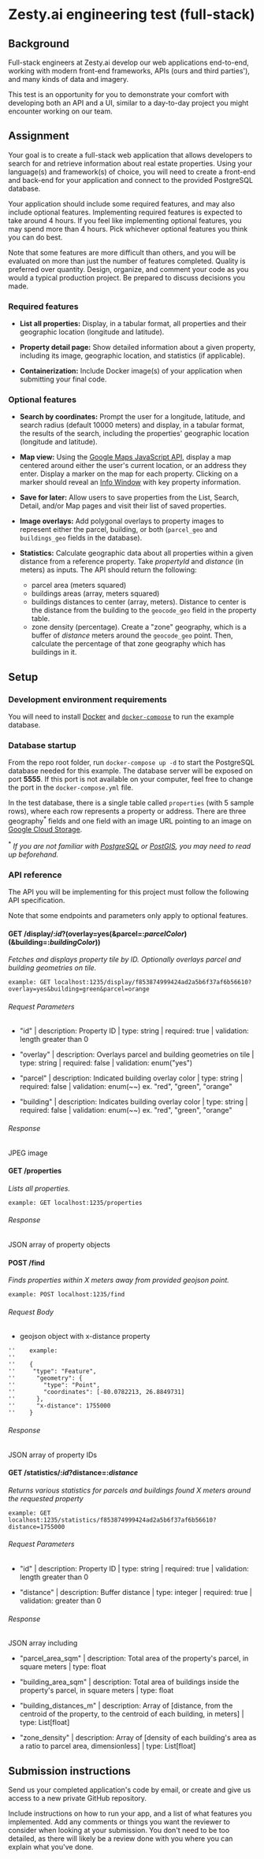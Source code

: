 # Zesty.ai engineering test (full-stack)

## Background

Full-stack engineers at Zesty.ai develop our web applications end-to-end, working with modern front-end frameworks, APIs 
(ours and third parties'), and many kinds of data and imagery.

This test is an opportunity for you to demonstrate your comfort with developing both an API and a UI, similar to a 
day-to-day project you might encounter working on our team.

## Assignment

Your goal is to create a full-stack web application that allows developers to search for and retrieve information about 
real estate properties. Using your language(s) and framework(s) of choice, you will need to create a front-end and
back-end for your application and connect to the provided PostgreSQL database.

Your application should include some required features, and may also include optional features. Implementing required 
features is expected to take around 4 hours. If you feel like implementing optional features, you may spend more than 4 
hours. Pick whichever optional features you think you can do best.

Note that some features are more difficult than others, and you will be evaluated on more than just the number of
features completed. Quality is preferred over quantity. Design, organize, and comment your code as you would a typical 
production project. Be prepared to discuss decisions you made.

### Required features

* **List all properties:** Display, in a tabular format, all properties and their geographic location (longitude and 
  latitude).
  
* **Property detail page:** Show detailed information about a given property, including its image, geographic location, 
  and statistics (if applicable).

* **Containerization:** Include Docker image(s) of your application when submitting your final code.

### Optional features

* **Search by coordinates:** Prompt the user for a longitude, latitude, and search radius (default 10000 meters) and 
  display, in a tabular format, the results of the search, including the properties' geographic location (longitude and 
  latitude).

* **Map view:** Using the 
  [Google Maps JavaScript API](https://developers.google.com/maps/documentation/javascript/overview), display a map 
  centered around either the user's current location, or an address they enter. Display a marker on the map for each 
  property. Clicking on a marker should reveal an 
  [Info Window](https://developers.google.com/maps/documentation/javascript/examples/infowindow-simple) with key 
  property information.

* **Save for later:** Allow users to save properties from the List, Search, Detail, and/or Map pages and visit their 
  list of saved properties.

* **Image overlays:** Add polygonal overlays to property images to represent either the parcel, building, or both 
  (`parcel_geo` and `buildings_geo` fields in the database).

* **Statistics:** Calculate geographic data about all properties within a given distance from a reference property. 
  Take *propertyId* and *distance* (in meters) as inputs. The API should return the following:
  * parcel area (meters squared)
  * buildings areas (array, meters squared)
  * buildings distances to center (array, meters).  Distance to center is the distance from the building to the 
    `geocode_geo` field in the property table.
  * zone density (percentage).  Create a "zone" geography, which is a buffer of *distance* meters around the 
    `geocode_geo` point. Then, calculate the percentage of that zone geography which has buildings in it.

## Setup
### Development environment requirements

You will need to install [Docker](https://www.docker.com/products/docker-desktop) and 
[`docker-compose`](https://docs.docker.com/compose/install/) to run the example database.

### Database startup
From the repo root folder, run `docker-compose up -d` to start the PostgreSQL database needed for this example. The 
database server will be exposed on port **5555**. If this port is not available on your computer, feel free to change 
the port in the `docker-compose.yml` file.

In the test database, there is a single table called `properties` (with 5 sample rows), where each row represents a 
property or address. There are three geography<sup>*</sup> fields and one field with an image URL pointing to an image on [Google Cloud Storage](https://cloud.google.com/storage/).

<sup>*</sup> *If you are not familiar with [PostgreSQL](https://www.postgresql.org/) or [PostGIS](https://postgis.net/), you may need to read up beforehand.*

### API reference

The API you will be implementing for this project must follow the following API specification.

Note that some endpoints and parameters only apply to optional features.

#### GET /display/:*id*?(overlay=yes(&parcel=:*parcelColor*)(&building=:*buildingColor*))

*Fetches and displays property tile by ID. Optionally overlays parcel and building geometries on tile.*

`example: GET localhost:1235/display/f853874999424ad2a5b6f37af6b56610?overlay=yes&building=green&parcel=orange`

###### Request Parameters

- "id" |
  description: Property ID |
  type: string |
  required: true |
  validation: length greater than 0

- "overlay" |
  description: Overlays parcel and building geometries on tile |
  type: string |
  required: false |
  validation: enum("yes")

- "parcel" |
  description: Indicated building overlay color |
  type: string |
  required: false |
  validation: enum(~<color>~) ex. "red", "green", "orange"

- "building" |
  description: Indicates building overlay color |
  type: string |
  required: false |
  validation: enum(~<color>~) ex. "red", "green", "orange"

###### Response

JPEG image

#### GET /properties

*Lists all properties.*

`example: GET localhost:1235/properties`

###### Response

JSON array of property objects

#### POST /find

*Finds properties within X meters away from provided geojson point.*

`example: POST localhost:1235/find`

###### Request Body

- geojson object with x-distance property

```
''    example:
''
''    {
''     "type": "Feature",
''      "geometry": {
''        "type": "Point",
''        "coordinates": [-80.0782213, 26.8849731]
''      },
''      "x-distance": 1755000
''    }
```

###### Response

JSON array of property IDs

#### GET /statistics/:*id*?distance=:*distance*

*Returns various statistics for parcels and buildings found X meters around the requested property*

`example: GET localhost:1235/statistics/f853874999424ad2a5b6f37af6b56610?distance=1755000`

###### Request Parameters

- "id" |
  description: Property ID |
  type: string |
  required: true |
  validation: length greater than 0

- "distance" |
  description: Buffer distance |
  type: integer |
  required: true |
  validation: greater than 0

###### Response

JSON array including

- "parcel_area_sqm" |
  description: Total area of the property's parcel, in square meters |
  type: float

- "building_area_sqm" |
  description: Total area of buildings inside the property's parcel, in square meters |
  type: float

- "building_distances_m" |
  description: Array of [distance, from the centroid of the property, to the centroid of each building, in meters] |
  type: List[float]

- "zone_density" |
  description: Array of [density of each building's area as a ratio to parcel area, dimensionless] |
  type: List[float]


## Submission instructions

Send us your completed application's code by email, or create and give us access to a new private GitHub repository.

Include instructions on how to run your app, and a list of what features you implemented. Add any comments or things you 
want the reviewer to consider when looking at your submission. You don't need to be too detailed, as there will likely 
be a review done with you where you can explain what you've done.
